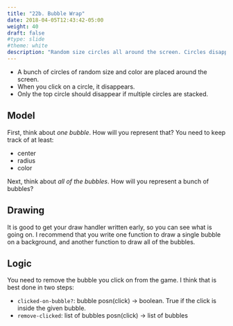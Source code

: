 ```yaml
---
title: "22b. Bubble Wrap"
date: 2018-04-05T12:43:42-05:00
weight: 40
draft: false
#type: slide
#theme: white
description: "Random size circles all around the screen. Circles disappear when you click on them."
---
```


* A bunch of circles of random size and color are placed around the screen.
* When you click on a circle, it disappears.
* Only the top circle should disappear if multiple circles are stacked.

## Model

First, think about _one bubble_. How will you represent that? You need to keep track of at least:

* center
* radius
* color

Next, think about _all of the bubbles_. How will you represent a bunch
of bubbles?

## Drawing 

It is good to get your draw handler written early, so you can see what is going on. I recommend that you write one function to draw a single bubble on a background, and another function to draw all of the bubbles.

## Logic

You need to remove the bubble you click on from the game. I think that is best done in two steps:

* `clicked-on-bubble?`: bubble posn(click) -> boolean. True if the
  click is inside the given bubble.
* `remove-clicked`: list of bubbles posn(click) -> list of bubbles


